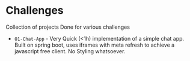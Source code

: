 # Challenges
Collection of projects Done for various challenges
 - `O1-Chat-App` - Very Quick (<1h) implementation of a simple chat app. Built on spring boot, uses iframes with meta refresh to achieve a javascript free client. No Styling whatsoever.
